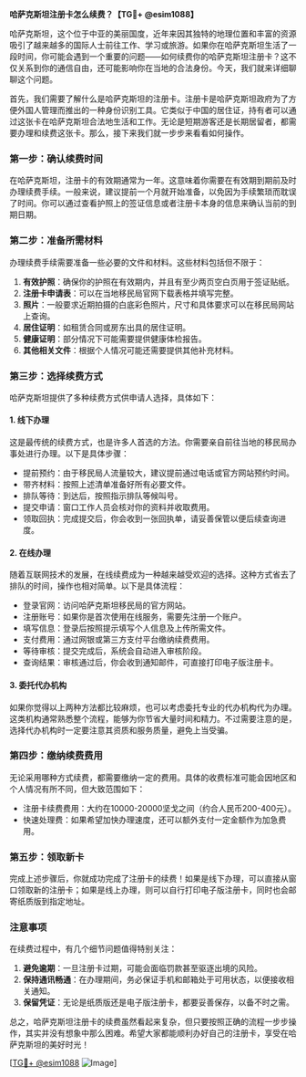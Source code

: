 **哈萨克斯坦注册卡怎么续费？【TG💪+ @esim1088】**

哈萨克斯坦，这个位于中亚的美丽国度，近年来因其独特的地理位置和丰富的资源吸引了越来越多的国际人士前往工作、学习或旅游。如果你在哈萨克斯坦生活了一段时间，你可能会遇到一个重要的问题——如何续费你的哈萨克斯坦注册卡？这不仅关系到你的通信自由，还可能影响你在当地的合法身份。今天，我们就来详细聊聊这个问题。

首先，我们需要了解什么是哈萨克斯坦的注册卡。注册卡是哈萨克斯坦政府为了方便外国人管理而推出的一种身份识别工具。它类似于中国的居住证，持有者可以通过这张卡在哈萨克斯坦合法地生活和工作。无论是短期游客还是长期居留者，都需要办理和续费这张卡。那么，接下来我们就一步步来看看如何操作。

### **第一步：确认续费时间**
在哈萨克斯坦，注册卡的有效期通常为一年。这意味着你需要在有效期到期前及时办理续费手续。一般来说，建议提前一个月就开始准备，以免因为手续繁琐而耽误了时间。你可以通过查看护照上的签证信息或者注册卡本身的信息来确认当前的到期日期。

### **第二步：准备所需材料**
办理续费手续需要准备一些必要的文件和材料。这些材料包括但不限于：
1. **有效护照**：确保你的护照在有效期内，并且有至少两页空白页用于签证贴纸。
2. **注册卡申请表**：可以在当地移民局官网下载表格并填写完整。
3. **照片**：一般要求近期拍摄的白底彩色照片，尺寸和具体要求可以在移民局网站上查询。
4. **居住证明**：如租赁合同或房东出具的居住证明。
5. **健康证明**：部分情况下可能需要提供健康体检报告。
6. **其他相关文件**：根据个人情况可能还需要提供其他补充材料。

### **第三步：选择续费方式**
哈萨克斯坦提供了多种续费方式供申请人选择，具体如下：

#### **1. 线下办理**
这是最传统的续费方式，也是许多人首选的方法。你需要亲自前往当地的移民局办事处进行办理。以下是具体步骤：
- 提前预约：由于移民局人流量较大，建议提前通过电话或官方网站预约时间。
- 带齐材料：按照上述清单准备好所有必要文件。
- 排队等待：到达后，按照指示排队等候叫号。
- 提交申请：窗口工作人员会核对你的资料并收取费用。
- 领取回执：完成提交后，你会收到一张回执单，请妥善保管以便后续查询进度。

#### **2. 在线办理**
随着互联网技术的发展，在线续费成为一种越来越受欢迎的选择。这种方式省去了排队的时间，操作也相对简单。以下是具体流程：
- 登录官网：访问哈萨克斯坦移民局的官方网站。
- 注册账号：如果你是首次使用在线服务，需要先注册一个账户。
- 填写信息：登录后按照提示填写个人信息及上传所需文件。
- 支付费用：通过网银或第三方支付平台缴纳续费费用。
- 等待审核：提交完成后，系统会自动进入审核阶段。
- 查询结果：审核通过后，你会收到通知邮件，可直接打印电子版注册卡。

#### **3. 委托代办机构**
如果你觉得以上两种方法都比较麻烦，也可以考虑委托专业的代办机构代为办理。这类机构通常熟悉整个流程，能够为你节省大量时间和精力。不过需要注意的是，选择代办机构时一定要注意其资质和服务质量，避免上当受骗。

### **第四步：缴纳续费费用**
无论采用哪种方式续费，都需要缴纳一定的费用。具体的收费标准可能会因地区和个人情况有所不同，但大致范围如下：
- 注册卡续费费用：大约在10000-20000坚戈之间（约合人民币200-400元）。
- 快速处理费：如果希望加快办理速度，还可以额外支付一定金额作为加急费用。

### **第五步：领取新卡**
完成上述步骤后，你就成功完成了注册卡的续费！如果是线下办理，可以直接从窗口领取新的注册卡；如果是线上办理，则可以自行打印电子版注册卡，同时也会邮寄纸质版到指定地址。

### **注意事项**
在续费过程中，有几个细节问题值得特别关注：
1. **避免逾期**：一旦注册卡过期，可能会面临罚款甚至驱逐出境的风险。
2. **保持通讯畅通**：在办理期间，务必保证手机和邮箱处于可用状态，以便接收相关通知。
3. **保留凭证**：无论是纸质版还是电子版注册卡，都要妥善保存，以备不时之需。

总之，哈萨克斯坦注册卡的续费虽然看起来复杂，但只要按照正确的流程一步步操作，其实并没有想象中那么困难。希望大家都能顺利办好自己的注册卡，享受在哈萨克斯坦的美好时光！

[[TG💪+ @esim1088](https://t.me/s/esim1088) ![Image](https://i.postimg.cc/4NQfJmqS/Snipaste-2025-05-13-00-14-12.png)]